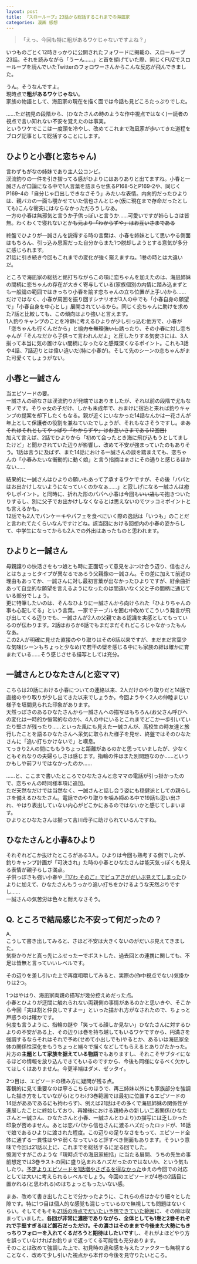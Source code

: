```yaml
---
layout: post
title: 『スローループ』23話から総括するこれまでの海凪家
categories: 漫画 感想
---
```


> 「えっ、今回も特に粗があるワケじゃないですよね？」

いつものごとく12時きっかりに公開されたフォワードに掲載の、スローループ23話。それを読みながら「うーん……」と首を傾げていた際、同じくFUZでスローループを読んでいたTwitterのフォロワーさんからこんな反応が飛んできました。

うん。そうなんですよ。  
現時点で**粗があるワケじゃない**。  
家族の物語として、海凪家の現在を描く面では今話も見どころたっぷりでした。

……ただ初見の段階から、(ひなたさんの時のような作中視点ではなく)一読者の視点で言い知れない不安を覚えたのは事実。  
というワケでここは一度頭を冷やし、改めてこれまで海凪家が歩いてきた道程をブログ記事として総括することにします。

## ひよりと小春(と恋ちゃん)

言わずもがなの姉妹であり主人公コンビ。  
渓流釣りの一件を引き摺ってる感がひよりにはありありと出てますね。小春と一誠さんが口論になる中で1人言葉を詰まらせ焦るP168-5とP169-2や、同じくP169-4の「自分じゃ口出しできなさそう」みたいな表情。内向的だったひよりは、親バカの一面も覗かせていた信也さんとじゃ(仮に現在まで存命だったとしても)こんな衝突にはならなかっただろうしなあ。  
一方の小春は無邪気と言うか子供っぽいと言うか……可愛いですが姉らしさは皆無。わくわくで寝れないとか~~も元より「わからずや」はお互いさまである~~  

終盤でひよりが一誠さんを説得する時の言葉は、小春を姉妹として思いやる側面はもちろん、引っ込み思案だった自分からまた1つ脱却しようとする意気が多分に感じられます。  
21話に引き続き今回もこれまでの変化が強く窺えますね。1巻の時とは大違いだ。

ところで海凪家の総括と銘打ちながらこの項に恋ちゃんを加えたのは、海凪姉妹の間柄に恋ちゃんの存在が大きく寄与している(家族個別の内情に踏み込まずとも一般論の範囲ではきっちり小春を諭す恋ちゃんの立ち位置が上手い)から……  
だけではなく、小春が周囲を振り回すシナリオが3人の中でも「小春自身の願望で」「小春自身を中心とし」展開されているから。同じく恋ちゃんに助けを求めた7話と比較しても、この傾向はより強いと言えます。  
1人釣りキャンプのことを冷静に考えるひよりが少し引っ込む他方で、小春が「恋ちゃんも行くんだから」と~~協力を無理強いし~~誘ったり、その小春に対し恋ちゃんが「そんなだから子供って言われんだよ」と圧したりする気安さには、3人揃って本当に気の置けない間柄になったなと感慨深くなるポイント。これも3話や4話、7話辺りとは偉い違いだ(特に小春が)。そして先のシーンの恋ちゃんがまた可愛くてしょうがない。

## 小春と一誠さん

当エピソードの要。  
一誠さんの頑なさは渓流釣りが発端ではありましたが、それ以前の段階で尤もなモノです。そりゃ女の子だけ、しかも未成年で、おまけに宿泊と来れば釣りキャンプの提案を却下したくもなる。親が近くにいなかった14話なんかは一花さんが年上として保護者の役割を兼ねていたでしょうが、それもなさそうですし。~~まあそれはそれとしてやっぱり「わからずや」はお互いさまである(2回目)~~  
加えて言えば、2話でひよりから「初めて会ったとき海に飛び込もうとしてましたけど」と聞かされていた辺りが影響し、改めて不安が強まっていたのもありそう。1話は言うに及ばず、また14話における一誠さんの談を踏まえても、恋ちゃんの「小春みたいな衝動的に動く娘」と言う指摘はまさにその通りと感じるほかない……

結果的に一誠さんはひよりの願いもあって了承するワケですが、その後「パパとはお出かけしないようになっていくのかなぁ……」と寂しげになる一誠さんは癒やしポイント。と同時に、折れた形のパパへ小春は今回も~~いい歳して~~抱きついたりするし、別に父子でお出かけしなくなるとは思えないのでツッコミポイントとも言えるかも。  
12話でも2人でパンケーキやパフェを食べにいく際の逸話は「いつも」のことだと言われてたくらいなんですけどね。該当回における回想内の小春の姿からして、中学生になってからも2人での外出はあったものと思われます。

## ひよりと一誠さん

母親譲りの快活さをもつ娘とも時に正面切って意見をぶつけ合う辺り、信也さんとはちょっとタイプが異なるであろう父親像の一誠さん。その差に加えて前述の理由もあってか、一誠さんに対し最初言葉が出なかったひよりですが、紆余曲折あって自立的な願望を言えるようになったのは間違いなく父と子の間柄に通じている部分でしょう。  
更に特筆したいのは、そんなひよりに一誠さんから向けられた「ひよりちゃんの事も心配してる」という言葉。一家でテーブルを囲む中改めてこういう発言が飛び出してくる辺りでも、一誠さんが2人の父親である認識を実感としてもっているのが伝わります。2話はおろか6話でもまだまだそれどころじゃなかったもんなあ。  
この2人が明確に見せた直接のやり取りはその6話以来ですが、まだまだ言葉少な気味(シーンもちょっと少なめ)で若干の壁を感じる中にも家族の絆は確かに育まれている……そう感じさせる描写としては充分。

## 一誠さんとひなたさん(と恋ママ)

こちらは20話における小春についての連絡以来、2人だけのやり取りだと14話で直接のやり取りが少し出てきた以来でしょうか。今回ようやく2人の仲睦まじい様子を垣間見られた印象があります。  
天然っぽさのあるひなたさんから一誠さんへの描写はもちろん(お父さん呼びへの変化は一時的か恒常的なのか)、4人の中にいるとこれまでどこか一歩引いていたり堅さが残ったり……といった風にも見えた一誠さんが、高校生の時友達と旅行したことを語るひなたさんへ呆気に取られた様子を見せ、終盤ではそのひなたさんに「追い打ちかけないで」と嘆息。  
てっきり2人の間にももうちょっと距離があるのかと思っていましたが、少なくともそれなりの夫婦らしさは感じます。指輪の件はまた別問題なのか……というかもしや前フリではなかったのか……

……と、ここまで書いたところでひなたさんと恋ママの電話が引っ掛かったので、恋ちゃんの時同様本項に追加。  
ただ天然なだけでは当然なく、一誠さんと話し合う姿にも穏健派としての親らしさを備えるひなたさん。電話でのやり取りを噛み締める中で19話も思い出され、やはり表出していない内心がどこかにあるのではないかと感じてしまいます。  
ひよりとひなたさんは揃って吉川母子に助けられているんですね。

## ひなたさんと小春&ひより

それぞれどこか抜けたところがある3人。ひよりは今回も熟考する側でしたが、釣りキャンプ計画が「可決され」た時の小春とひなたさんは能天気っぽくも見える表情が親子らしさ満点。  
子供っぽさも強い小春や[『17わ そのご』でピュアさがだいぶ見えてしまった][Ref1]ひよりに加えて、ひなたさんもうっかり追い打ちをかけるような天然ぶりですし……  
一誠さんの気苦労は色々と耐えなさそう。

## Q. ところで結局感じた不安って何だったの？

A.  
こうして書き出してみると、さほど不安は大きくないのがだいぶ見えてきました。  
気掛かりだと真っ先にふせったーでポストした、過去回との連携に関しても、不足は皆無と言っていいレベルです。

その辺りを差し引いた上で再度咀嚼してみると、実際の(作中視点でない)気掛かりは2つ。

1つはやはり、海凪家両親の描写が幾分控えめだった点。  
小春とひよりが迂闊に触れられない両親側の事情があるのかと思いきや、そこから今回「実は割と仲良しですよー」といった描かれ方がなされたので、ちょっと戸惑うのは確かです。  
何度も言うように、指輪の謎や「笑ってる顔しか見ない」ひなたさんに対するひよりの不安がある上、その辺りは巻を持ち越してもいるワケですから、円満さを強調するならそれはそれで予め(せめて小出しでも)やるとか、あるいは海凪家全体の関係性深化をもうちょっと端々で描くなどしてもらえるとありがたかった。  
片方の**主題として家族を据えている物語**でもありますし、それこそサブタイになるほどの情報を放り込んできてもいるのですから、今後も同様になるべく欠かしてほしくはありません。今更半端はダメ、ゼッタイ。

2つ目は、エピソードの積み方に疑問が残る点。  
客観的に見て重要なのは寧ろこちらのほうで、再三姉妹以外にも家族部分を強調した描き方をしていながら(とりわけ3巻範囲では最初に位置するエピソードの14話がああであるにも拘わらず)、例えば21話はその多くで海凪姉妹の関係性が進展したことに終始しており、再婚後における親絡みの新しい二者関係(ひなたさんと一誠さん、ひなたさんと小春、一誠さんとひより)の描写には乏しかった印象が否めません。あとは恋パパから信也さんに渡るハズだったロッドが、16話で娘であるひよりに渡された程度。この辺りの足りなさをもって、エピソード全体に通ずる一貫性はやや弱くなっていると評すべき側面もあります。そういう意味で今回は21話以上に、これまでを総括するに足る回でした。  
憶測ですがこのような「現時点での海凪家総括」に当たる展開、うちの先生の事前想定では3巻ラストの回に盛り込まれるハズだったのではないか、という気もしたり。[予定よりエピソードを1話増やさざるを得なかった][Ref2]ゆえの今回での対応としては大いに考えられるレベルでしょう。今回のエピソードが4巻の2話目に置かれる(と思われる)のはちょっともったいない感。

まあ、改めて書き出したことで分かったように、これらの点はかなり細々とした隙です。特に1つ目は個人的な感覚も混じっているので無視しても問題はないくらい。そしてそもそも[21話の時点でだいたい予想できていた範囲][Ref3]に、その隙は収まっていました。**各回が非常に濃密でありながら、全体としても1巻と2巻それぞれで手堅すぎるほど磐石だっただけ。その濃さはそのままで今後また大勢にもきっちりフォローを入れてくるだろうと期待はしたいです**し、それがよほどやり方を誤っていなければお釣りまで返ってくる可能性も充分あります。  
そのことは改めて強調した上で、初見時の違和感を与えたファクターも無視することなく、改めて少し引いた視点から本作の今後を見守りたいところ。

[Ref1]: https://fse.tw/SNt23m6M
[Ref2]: https://twitter.com/uma401/status/1220638066273992704
[Ref3]: /2020-04-24-comic/
